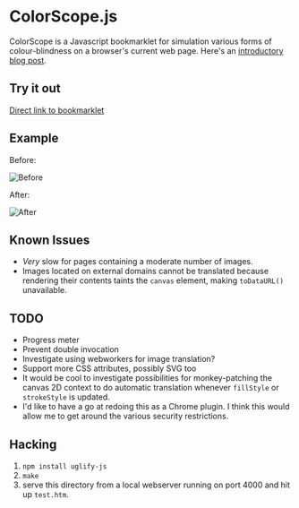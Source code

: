 # ColorScope.js

ColorScope is a Javascript bookmarklet for simulation various forms of colour-blindness on a browser's current web page. Here's an [introductory blog post](http://jasonframe.co.uk/logfile/2013/06/colorscope/).

## Try it out

[Direct link to bookmarklet](http://jasonframe.co.uk/logfile/2013/06/colorscope/#bookmarklet)

## Example

Before:

![Before](https://raw.github.com/jaz303/ColorScope.js/master/before.png)

After:

![After](https://raw.github.com/jaz303/ColorScope.js/master/after.png)

## Known Issues

  * *Very* slow for pages containing a moderate number of images.
  * Images located on external domains cannot be translated because rendering their contents taints the `canvas` element, making `toDataURL()` unavailable.

## TODO

  * Progress meter
  * Prevent double invocation
  * Investigate using webworkers for image translation?
  * Support more CSS attributes, possibly SVG too
  * It would be cool to investigate possibilities for monkey-patching the canvas 2D context to do automatic translation whenever `fillStyle` or `strokeStyle` is updated.
  * I'd like to have a go at redoing this as a Chrome plugin. I think this would allow me to get around the various security restrictions.

## Hacking

  1. `npm install uglify-js`
  2. `make`
  3. serve this directory from a local webserver running on port 4000 and hit up `test.htm`.
